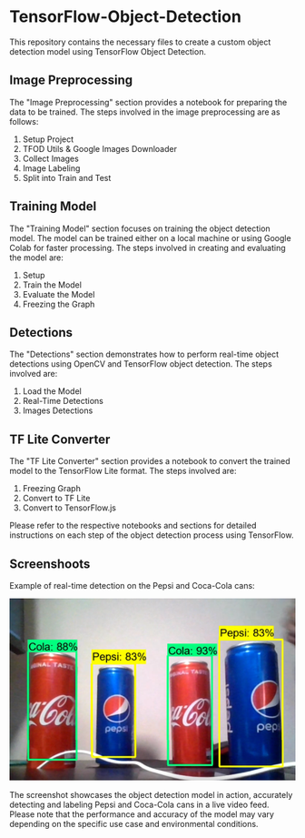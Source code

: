 # TensorFlow-Object-Detection

This repository contains the necessary files to create a custom object detection model using TensorFlow Object Detection.

## Image Preprocessing

The "Image Preprocessing" section provides a notebook for preparing the data to be trained. The steps involved in the image preprocessing are as follows:

1. Setup Project
2. TFOD Utils & Google Images Downloader
3. Collect Images
4. Image Labeling
5. Split into Train and Test

## Training Model

The "Training Model" section focuses on training the object detection model. The model can be trained either on a local machine or using Google Colab for faster processing. The steps involved in creating and evaluating the model are:

1. Setup
2. Train the Model
3. Evaluate the Model
4. Freezing the Graph

## Detections

The "Detections" section demonstrates how to perform real-time object detections using OpenCV and TensorFlow object detection. The steps involved are:

1. Load the Model
2. Real-Time Detections
3. Images Detections

## TF Lite Converter

The "TF Lite Converter" section provides a notebook to convert the trained model to the TensorFlow Lite format. The steps involved are:

1. Freezing Graph
2. Convert to TF Lite
3. Convert to TensorFlow.js

Please refer to the respective notebooks and sections for detailed instructions on each step of the object detection process using TensorFlow.

## Screenshoots

Example of real-time detection on the Pepsi and Coca-Cola cans:

![](assets/Screenshot.png)

The screenshot showcases the object detection model in action, accurately detecting and labeling Pepsi and Coca-Cola cans in a live video feed. Please note that the performance and accuracy of the model may vary depending on the specific use case and environmental conditions.

